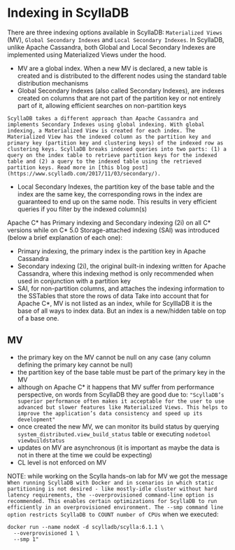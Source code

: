 # Indexing in ScyllaDB

There are three indexing options available in ScyllaDB: `Materialized Views` (MV), `Global Secondary Indexes` and `Local Secondary Indexes`. In ScyllaDB, unlike Apache Cassandra, both Global and Local Secondary Indexes are implemented using Materialized Views under the hood.
- MV are a global index. When a new MV is declared, a new table is created and is distributed to the different nodes using the standard table distribution mechanisms
- Global Secondary Indexes (also called Secondary Indexes), are indexes created on columns that are not part of the partition key or not entirely part of it, allowing efficient searches on non-partition keys 
```
ScyllaDB takes a different approach than Apache Cassandra and implements Secondary Indexes using global indexing. With global indexing, a Materialized View is created for each index. The Materialized View has the indexed column as the partition key and primary key (partition key and clustering keys) of the indexed row as clustering keys. ScyllaDB breaks indexed queries into two parts: (1) a query on the index table to retrieve partition keys for the indexed table and (2) a query to the indexed table using the retrieved partition keys. Read more in [this blog post](https://www.scylladb.com/2017/11/03/secondary/).
```
- Local Secondary Indexes, the partition key of the base table and the index are the same key, the corresponding rows in the index are guaranteed to end up on the same node. This results in very efficient queries if you filter by the indexed column(s)

Apache C* has Primary indexing and Secondary indexing (2i) on all C* versions while on C* 5.0 Storage-attached indexing (SAI) was introduced (below a brief explanation of each one):
- Primary indexing, the primary index is the partition key in Apache Cassandra
- Secondary indexing (2i), the original built-in indexing written for Apache Cassandra, where this indexing method is only recommended when used in conjunction with a partition key
- SAI, for non-partition columns, and attaches the indexing information to the SSTables that store the rows of data
Take into account that for Apache C*, MV is not listed as an index, while for ScylllaDB it is the base of all ways to index data. But an index is a new/hidden table on top of a base one.

## MV
- the primary key on the MV cannot be null on any case (any column defining the primary key cannot be null)
- the partition key of the base table must be part of the primary key in the MV
- although on Apache C* it happens that MV suffer from performance perspective, on words from ScyllaDB they are good due to: `"ScyllaDB’s superior performance often makes it acceptable for the user to use advanced but slower features like Materialized Views. This helps to improve the application’s data consistency and speed up its development"`
- once created the new MV, we can monitor its build status by querying `system_distributed.view_build_status` table or executing `nodetool viewbuildstatus`
- updates on MV are asynchronous (it is important as maybe the data is not in there at the time we could be expecting)
- CL level is not enforced on MV

NOTE: while working on the Scylla hands-on lab for MV we got the message `When running ScyllaDB with Docker and in scenarios in which static partitioning is not desired - like mostly-idle cluster without hard latency requirements, the --overprovisioned command-line option is recommended. This enables certain optimizations for ScyllaDB to run efficiently in an overprovisioned environment. The --smp command line option restricts ScyllaDB to COUNT number of CPUs` when we executed:
```
docker run --name nodeX -d scylladb/scylla:6.1.1 \
  --overprovisioned 1 \
  --smp 1"
```
